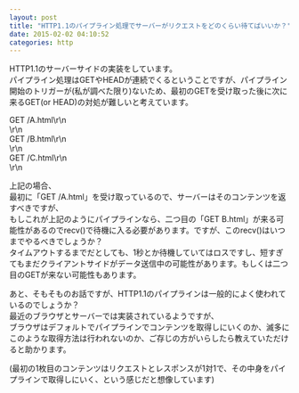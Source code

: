 ```yaml
---
layout: post
title: "HTTP1.1のパイプライン処理でサーバーがリクエストをどのくらい待てばいいか？"
date: 2015-02-02 04:10:52
categories: http
---
```

<p>HTTP1.1のサーバーサイドの実装をしています。<br>
パイプライン処理はGETやHEADが連続でくるということですが、パイプライン開始のトリガーが(私が調べた限り)ないため、最初のGETを受け取った後に次に来るGET(or HEAD)の対処が難しいと考えています。</p>

<p>GET /A.html\r\n<br>
\r\n<br>
GET /B.html\r\n<br>
\r\n<br>
GET /C.html\r\n<br>
\r\n</p>

<p>上記の場合、<br>
最初に「GET /A.html」を受け取っているので、サーバーはそのコンテンツを返すべきですが、<br>
もしこれが上記のようにパイプラインなら、二つ目の「GET B.html」が来る可能性があるのでrecv()で待機に入る必要があります。ですが、このrecv()はいつまでやるべきでしょうか？<br>
タイムアウトするまでだとしても、1秒とか待機していてはロスですし、短すぎてもまだクライアントサイドがデータ送信中の可能性があります。もしくは二つ目のGETが来ない可能性もあります。</p>

<p>あと、そもそものお話ですが、HTTP1.1のパイプラインは一般的によく使われているのでしょうか？<br>
最近のブラウザとサーバーでは実装されているようですが、<br>
ブラウザはデフォルトでパイプラインでコンテンツを取得しにいくのか、滅多にこのような取得方法は行われないのか、ご存じの方がいらしたら教えていただけると助かります。</p>

<p>(最初の1枚目のコンテンツはリクエストとレスポンスが1対1で、その中身をパイプラインで取得しにいく、という感じだと想像しています)</p>
